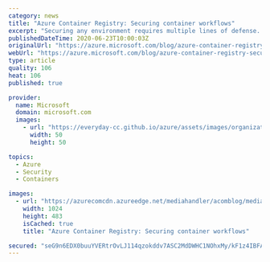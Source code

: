 ```yaml
---
category: news
title: "Azure Container Registry: Securing container workflows"
excerpt: "Securing any environment requires multiple lines of defense. Azure Container Registry recently announced general availability of features like Azure Private Link, customer-managed keys, dedicated data-endpoints and Azure Policy definitions. These features provide tools to secure Azure Container Registry"
publishedDateTime: 2020-06-23T10:00:03Z
originalUrl: "https://azure.microsoft.com/blog/azure-container-registry-securing-container-workflows/"
webUrl: "https://azure.microsoft.com/blog/azure-container-registry-securing-container-workflows/"
type: article
quality: 106
heat: 106
published: true

provider:
  name: Microsoft
  domain: microsoft.com
  images:
    - url: "https://everyday-cc.github.io/azure/assets/images/organizations/microsoft.com-50x50.jpg"
      width: 50
      height: 50

topics:
  - Azure
  - Security
  - Containers

images:
  - url: "https://azurecomcdn.azureedge.net/mediahandler/acomblog/media/Default/blog/ecfc63bf-21d1-493f-9f76-e1f895dc90a9.png"
    width: 1024
    height: 483
    isCached: true
    title: "Azure Container Registry: Securing container workflows"

secured: "seG9n6EDX0buuYVERtrOvLJ114qzokddv7ASC2MdDWHC1NOhxMy/kF1z4IBFAeHUkt27wP8bDtKO0rWMaiYi78Ezqd1ADDa6tJsKiDFUkknGfffXiBaUVDdcUuuK1F/pPtyT3IE5tWfNMpqm8Wuc5rtsIndgBMCiFmEPXe+U0tP4w0UL9VGvvmAO66WnVCWPV8Dxtj7rBOncpxxyzZA8CCRUuR5fwy6R618eT6PqhOHZ45ginLGZDUEij9mp+3XwmxYqomIYO33gTCy1sZs8lMYHDHafgMluEJAMVGQfPG6Xhj+wLCtZWbwZ+JIFKxUEfwY93XMnHHeptyp48oBARWNerbvHtBYnLyuXVET/OyU=;fxuTIXBDeO/WOCvmJudWOQ=="
---
```


